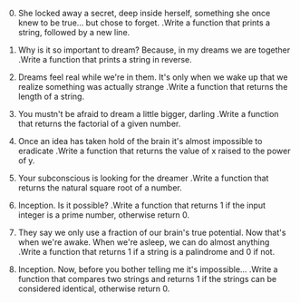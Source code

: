 0. She locked away a secret, deep inside herself, something she once knew to be true... but chose to forget.
 .Write a function that prints a string, followed by a new line.
 
1. Why is it so important to dream? Because, in my dreams we are together
 .Write a function that prints a string in reverse.

2. Dreams feel real while we're in them. It's only when we wake up that we realize something was actually strange
 .Write a function that returns the length of a string.

3. You mustn't be afraid to dream a little bigger, darling
 .Write a function that returns the factorial of a given number.

4. Once an idea has taken hold of the brain it's almost impossible to eradicate
 .Write a function that returns the value of x raised to the power of y.

5. Your subconscious is looking for the dreamer
 .Write a function that returns the natural square root of a number.

6. Inception. Is it possible?
 .Write a function that returns 1 if the input integer is a prime number, otherwise return 0.

7. They say we only use a fraction of our brain's true potential. Now that's when we're awake. When we're asleep, we can do almost anything
 .Write a function that returns 1 if a string is a palindrome and 0 if not.

8. Inception. Now, before you bother telling me it's impossible...
 .Write a function that compares two strings and returns 1 if the strings can be considered identical, otherwise return 0.

